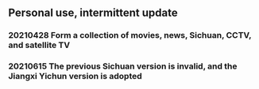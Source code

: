 ## Personal use, intermittent update
### 20210428 Form a collection of movies, news, Sichuan, CCTV, and satellite TV
### 20210615 The previous Sichuan version is invalid, and the Jiangxi Yichun version is adopted
